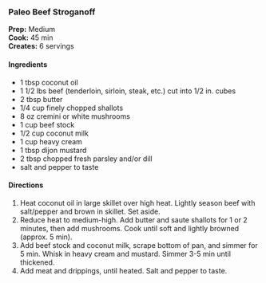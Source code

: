 ### Paleo Beef Stroganoff

**Prep:** Medium<br>
**Cook:** 45 min<br>
**Creates:** 6 servings<br>

#### Ingredients
* 1 tbsp coconut oil
* 1 1/2 lbs beef (tenderloin, sirloin, steak, etc.) cut into 1/2 in. cubes
* 2 tbsp butter
* 1/4 cup finely chopped shallots
* 8 oz cremini or white mushrooms
* 1 cup beef stock
* 1/2 cup coconut milk
* 1 cup heavy cream
* 1 tbsp dijon mustard
* 2 tbsp chopped fresh parsley and/or dill
* salt and pepper to taste

#### Directions
1. Heat coconut oil in large skillet over high heat. Lightly season beef with salt/pepper and brown in skillet. Set aside.
2. Reduce heat to medium-high. Add butter and saute shallots for 1 or 2 minutes, then add mushrooms. Cook until soft and lightly browned (approx. 5 min).
3. Add beef stock and coconut milk, scrape bottom of pan, and simmer for 5 min. Whisk in heavy cream and mustard. Simmer 3-5 min until thickened.
4. Add meat and drippings, until heated. Salt and pepper to taste.
